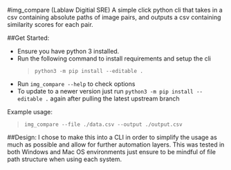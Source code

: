 #img_compare (Lablaw Digitial SRE)
A simple click python cli that takes in a csv containing absolute paths 
of image pairs, and outputs a csv containing similarity scores for each pair.

##Get Started:
- Ensure you have python 3 installed.
- Run the following command to install requirements and setup the cli
  > `python3 -m pip install --editable .`
- Run `img_compare --help` to check options
- To update to a newer version just run ``python3 -m pip install --editable .`` again after pulling the latest upstream branch

Example usage:
>`img_compare --file ./data.csv --output ./output.csv`


##Design:
I chose to make this into a CLI in order to simplify the usage as much as possible and allow for further automation layers.
This was tested in both Windows and Mac OS environments just ensure to be mindful of file path structure
when using each system.